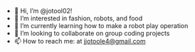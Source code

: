 - 👋 Hi, I’m @jotool02!
- 👀 I’m interested in fashion, robots, and food
- 🌱 I’m currently learning how to make a robot play operation
- 💞️ I’m looking to collaborate on group coding projects
- 📫 How to reach me: at jjotoole4@gmail.com

<!---
jotool02/jotool02 is a ✨ special ✨ repository because its `README.md` (this file) appears on your GitHub profile.
You can click the Preview link to take a look at your changes.
--->
